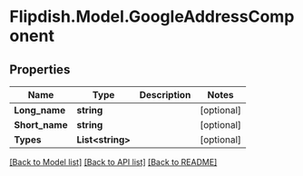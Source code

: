 # Flipdish.Model.GoogleAddressComponent
## Properties

Name | Type | Description | Notes
------------ | ------------- | ------------- | -------------
**Long_name** | **string** |  | [optional] 
**Short_name** | **string** |  | [optional] 
**Types** | **List&lt;string&gt;** |  | [optional] 

[[Back to Model list]](../README.md#documentation-for-models) [[Back to API list]](../README.md#documentation-for-api-endpoints) [[Back to README]](../README.md)

